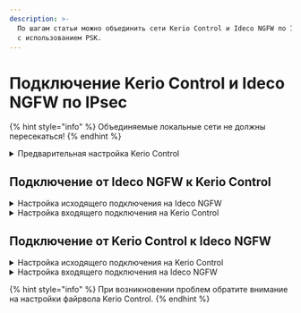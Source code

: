```yaml
---
description: >-
  По шагам статьи можно объединить сети Kerio Control и Ideco NGFW по IPsec в Туннельном режиме
  с использованием PSK.
---
```


# Подключение Kerio Control и Ideco NGFW по IPsec

{% hint style="info" %}
Объединяемые локальные сети не должны пересекаться!
{% endhint %}

<details>

<summary>Предварительная настройка Kerio Control</summary>

1\. По умолчанию Kerio Control использует IKEv1 для создания подключений к сторонним устройствам. Включить IKEv2 можно через консоль, выполнив действия:

  * Подключиться к Kerio Control по SSH;
  * Перейти в папку `/var/winroute`;
  * Открыть на редактирование файл `winroute.cfg`;
  * В нем найти раздел, начинающийся с текста `<table name="Firewall">`;
  * В этом разделе найти строку `<variable name="IKEVersion">ikev1</variable>` и изменить в ней `ikev1` на `ikev2`;
  * После этого требуется перезагрузить сервер и убедиться, что изменения в настройках сохранились.

2\. В разделе **Правила трафика** разрешите трафик VPN-служб.

</details>

## Подключение от Ideco NGFW к Kerio Control

<details>

<summary>Настройка исходящего подключения на Ideco NGFW</summary>

1\. В веб-интерфейсе Ideco NGFW откройте вкладку **Сервисы -> IPsec -> Исходящие подключения**.

2\. Добавьте новое подключение и заполните поля:

![](/.gitbook/assets/ipsec22.png)

  * **Название подключения** - укажите произвольное имя для подключения. Значение не должно быть длиннее 42 символов;
  * **Зона** - укажите зону для добавления IPSec подключения;
  * **Режим работы** - выберите **Туннельный**;
  * **Адрес удаленного устройства** - укажите внешний IP-адрес Kerio Control;
  * **IP-адрес интерфейса туннеля** - укажите IP-адрес интерфейса туннеля. Поле необязательное, заполняется при настройке BGP-соседства для динамической маршрутизации и для получения статистики обмена пакетами;
  * **Удаленный IP-адрес туннеля** - укажите IP-адрес интерфейса туннеля удаленной стороны. Поле необязательное, заполняется для получения статистики обмена пакетами;
  * **Домашние локальные сети** - выберите локальную сеть Ideco NGFW, которая будет видна из подсети Kerio Control;
  * **Удаленные локальные сети** - укажите локальную сеть Kerio Control, которая будет видна из подсети Ideco NGFW;
  * **Тип аутентификации** - выберите тип PSK;
  * **PSK-ключ** - укажите PSK-ключ, который будет использоваться для подключения;
  * **Тип идентификатора** - выберите auto;
  * **Идентификатор NGFW** - укажите IP-адрес внешнего интерфейса Ideco NGFW, который будет использоваться для подключения:

**Важно!**  
Для получения статистики о потере пакетов, средней задержке и джиттере заполните поля **IP-адрес интрефейса туннеля** и **Удаленный IP-адрес туннеля**. Они должны находиться в одной подсети.

3\. Сохраните созданное подключение, затем активируйте подключение, нажав на иконку включения в столбце **Управление**.

Настройка завершена, теперь переходим к настройке Kerio Control.

</details>

<details>

<summary>Настройка входящего подключения на Kerio Control</summary> 

1\. Перейдите в раздел **Интерфейсы** и нажмите **Добавить**. В раскрывшемся списке выберите **VPN-туннель...**.

2\. Откроется окно создания подключения. В нем выберите:

  * **Тип** - IPsec;
  * **Имя** - произвольное;
  * **Включить данный туннель**;
  * Тип **Пассивное**;
  * **Предопределенный ключ** - введите PSK-ключ, который был указан при создании подключения на Ideco NGFW;
  * **Локальный ИД** - укажите IP-адрес внешнего интерфейса Kerio, который будет использоваться для подключения;
  * **Отдаленный ИД** - укажите IP-адрес внешнего интерфейса Ideco NGFW;
  * Под заданием шифров нажмите на **Изменить** и задайте шифры, как на скриншоте:

  ![](/.gitbook/assets/ipsec-connection-kerio-control-to-utm1.png)

Пример итоговых настроек:

  ![](/.gitbook/assets/ipsec-connection-kerio-control-to-utm4.png)

3\. Перейдите в раздел **Удаленные сети**, нажмите на кнопку **Добавить** и введите сведения о локальной сети Ideco NGFW, которая будет видна из подсети Kerio Control.

4\. В разделе **Локальные сети** настройте сети, которые будут видны из подсети Ideco NGFW, вручную.

5\. После добавление нового интерфейса нажмите на кнопку **Применить**. Подключение успешно установится, информация об этом отобразится в таблице:

  ![](/.gitbook/assets/ipsec-connection-kerio-control-to-utm5.png)

</details>

## Подключение от Kerio Control к Ideco NGFW

<details>

<summary>Настройка исходящего подключения на Kerio Control</summary> 

1\. Перейдите в раздел **Интерфейсы** и нажмите **Добавить**. В раскрывшемся списке выберите **VPN-туннель...**.

2\. Откроется окно создания подключения. В нем выберите:

  * **Тип** - IPsec;
  * **Имя** - произвольное;
  * **Включить данный туннель**;
  * Выберите тип **Активное** и в поле под ним пропишите IP-адрес внешнего интерфейса Ideco NGFW, который будет использоваться для подключения;
  * **Предопределенный ключ** - введите PSK-ключ, который будет использоваться для подключения;
  * **Локальный ИД** - укажите ключ, который будет задан в поле **Идентификатор NGFW** при настройке входящего подключения на Ideco NGFW, или IP-адрес внешнего интерфейса Kerio, который будет использоваться для подключения. **Предпочтительное значение - имя хоста Kerio**;
  * **Отдаленный ИД** - укажите IP-адрес внешнего интерфейса Ideco NGFW, который будет использоваться для подключения;
  * Под заданием шифров нажмите на **Изменить** и задайте шифры, как на скриншоте:

  ![](/.gitbook/assets/ipsec-connection-kerio-control-to-utm1.png)

Пример итоговых настроек:

  ![](/.gitbook/assets/ipsec-connection-kerio-control-to-utm6.png)

3\. Перейдите в раздел **Удаленные сети**, нажмите на кнопку **Добавить** и введите сведения о локальной сети Ideco NGFW, которая будет видна из подсети Kerio Control.

4\. В разделе **Локальные сети** настройте сети, которые будут видны из подсети Ideco NGFW, вручную.

5\. После добавление нового интерфейса нажмите на кнопку **Применить**. Подключение успешно установится, информация об этом отобразится в таблице.

</details>

<details>

<summary>Настройка входящего подключения на Ideco NGFW</summary>

1\. В веб-интерфейсе Ideco NGFW откройте вкладку **Сервисы -> IPsec -> Входящие подключения**.

2\. Добавьте новое подключение и заполните поля:

![](/.gitbook/assets/ipsec23.png)

  * **Название подключения** - укажите произвольное имя для подключения. Значение не должно быть длиннее 42 символов;
  * **Зона** - укажите зону для добавления IPSec подключения;
  * **Режим работы** - выберите **Туннельный**;
  * **IP-адрес интерфейса туннеля** - укажите IP-адрес интерфейса туннеля. Поле необязательное, заполняется при настройке BGP-соседства для динамической маршрутизации и для получения статистики обмена пакетами;
  * **Удаленный IP-адрес туннеля** - укажите IP-адрес интерфейса туннеля удаленной стороны. Поле необязательное, заполняется для получения статистики обмена пакетами;
  * **Домашние локальные сети** - выберите локальную сеть Ideco NGFW, которая будет видна из подсети Kerio Control;
  * **Удаленные локальные сети** - укажите локальную сеть Kerio Control, которая будет видна из подсети Ideco NGFW;
  * **Тип аутентификации** - выберите тип PSK;
  * **PSK-ключ** - введите PSK-ключ, который был указан при создании подключения в Kerio;
  * **Тип идентификатора** - выберите auto;
  * **Идентификатор удаленной стороны** - укажите **Локальный ИД**, указанный при настройке исходящего подключения на Kerio.

**Важно!**  
Для получения статистики о потере пакетов, средней задержке и джиттере заполните поля **IP-адрес интрефейса туннеля** и **Удаленный IP-адрес туннеля**. Они должны находиться в одной подсети.

3\. Сохраните созданное подключение, затем активируйте подключение, нажав на иконку включения в столбце **Управление**.

Настройка завершена.

</details>

{% hint style="info" %}
При возникновении проблем обратите внимание на настройки файрвола Kerio Control.
{% endhint %}
